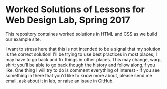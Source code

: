 # Worked Solutions of Lessons for Web Design Lab, Spring 2017

This repository containes worked solutions in HTML and CSS as we build our example site. 

I want to stress here that this is not intended to be a signal that my solution is the correct solution! I'll be trying to use best practices in most places, I may have to go back and fix things in other places. This may change, warp, shirt: you'll be able to go back though the history and follow along,if you like. One thing I will try to do is comment everything of interest - if you see something in there that you'd like to know more about, please send me email, ask about it in lab, or raise an issue in GitHub.
